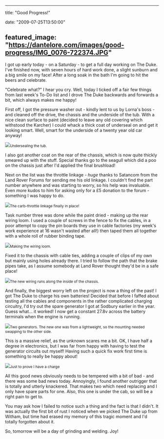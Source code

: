 
---
title: "Good Progress!"

date: "2009-07-25T13:50:00"

featured_image: "https://dantelore.com/images/good-progress/IMG_0076-722374.JPG"
---


I got up early today - on a Saturday - to get a full day working on The Duke.  I've finished now, with seven hours of hard work done, a slight sunburn and a big smile on my face!  After a long soak in the bath I'm going to hit the beers and celebrate.

"Celebrate what?" I hear you cry.  Well, today I ticked off a fair few things from last week's To-Do list and I drove The Duke backwards and forwards a bit, which always makes me happy!

First off, I got the pressure washer out - kindly lent to us by Lorna's boss - and cleaned off the drive, the chassis and the underside of the tub.  With a nice clean surface to paint (decided to leave any old covering which withstood the <span>Karcher</span>) I could whack a thick coat of <span>underseal</span> on and get it looking smart.  Well, smart for the underside of a twenty year old car anyway!

<a href="http://danandtheduke.co.uk/uploaded_images/IMG_0076-722413.JPG"><img src="https://dantelore.com/images/good-progress/IMG_0076-722374.JPG"/></a><span style="font-size:85%;"><span>Undersealing</span> the tub.</span>

I also got another coat on the rear of the chassis, which is now quite thickly smeared up with the stuff.  Special thanks go to the seagull which did a poo on the chassis just after I'd applied the final <span>brushload</span>!

Next on the list was the throttle linkage - <span style="font-style: italic;">huge</span> thanks to <span>Satancom</span> from the Land Rover Forums for sending me his old linkage.  I couldn't find the part number anywhere and was starting to worry, so his help was invaluable.  Even more kudos to him for asking only for a £5 donation to the forum - something I was happy to do.

<a href="http://danandtheduke.co.uk/uploaded_images/IMG_0069-752103.JPG"><img src="https://dantelore.com/images/good-progress/IMG_0069-752098.JPG"/></a><span style="font-size:85%;">The <span>carb</span>-throttle linkage finally in place!</span>

Task number three was done while the paint dried - making up the rear wiring loom.  I used a couple of screws in the fence to fix the cables, in a poor attempt to copy the pin boards they use in cable factories (my week's work experience at 16 wasn't wasted after all!) then taped them all together with a whole roll of rubber binding tape.

<a href="http://danandtheduke.co.uk/uploaded_images/IMG_0073-752159.JPG"><img src="https://dantelore.com/images/good-progress/IMG_0073-752123.JPG"/></a><span style="font-size:85%;">Making the wiring loom.</span>

Fixed it to the chassis with cable ties, adding a couple of clips of my own but mainly using holes already there.  I tried to follow the path that the brake pipes take, as I assume somebody at Land Rover thought they'd be in a safe place!

<a href="http://danandtheduke.co.uk/uploaded_images/IMG_0079-722472.JPG"><img src="https://dantelore.com/images/good-progress/IMG_0079-722438.JPG"/></a><span style="font-size:85%;">The new wiring runs along the inside of the chassis.</span>

And finally, the biggest worry left on the project is now a thing of the past!  I got The Duke to charge his own batteries!  Decided that before I faffed about testing all the cables and components in the rather complicated charging circuitry, I'd try out the spare generator I got at <span>Sodbury</span> earlier in the year.  Guess what...  it worked!  I now get a constant 27.8v across the battery terminals when the engine is running. 

<a href="http://danandtheduke.co.uk/uploaded_images/IMG_0086-782125.JPG"><img src="https://dantelore.com/images/good-progress/IMG_0086-782064.JPG"/></a><span style="font-size:85%;">Two generators.  The new one was from a lightweight, so the mounting needed swapping to the other side.</span>

This is a massive relief, as the unknown scares me a bit.  OK, I have half a degree in electronics, but I was far from happy with having to test the generator circuits out myself!  Having such a quick fix work first time is something to really be happy about!

<a href="http://danandtheduke.co.uk/uploaded_images/IMG_0097-782146.JPG"><img src="https://dantelore.com/images/good-progress/IMG_0097-782142.JPG"/></a><span style="font-size:85%;">Just to prove I have a charge</span>

All this good news obviously needs to be tempered with a bit of bad - and there was some bad news today.  Annoyingly, I found another outrigger that is totally and utterly knackered.  That makes two which need replacing and I only have spare parts for one.  Also, this one is under the cab, so will be a right pain to get to. 

You may ask how I failed to notice such a thing and the fact is that I didn't.  It was actually the first bit of rust I noticed when we picked The Duke up from <span>Witham</span>, but time had erased my memory of this tragic moment and I'd totally forgotten about it.

So, tomorrow will be a day of grinding and welding.  Joy!